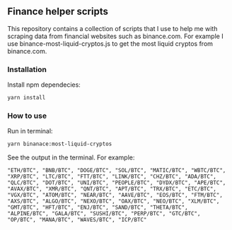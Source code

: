 ## Finance helper scripts

This repository contains a collection of scripts that I use to help me with scraping data from financial websites such as binance.com. For example I use binance-most-liquid-cryptos.js to get the most liquid cryptos from binance.com.

### Installation
Install npm dependecies:
```sh
yarn install
```

### How to use
Run in terminal:
```sh
yarn binanace:most-liquid-cryptos
```
See the output in the terminal. For example:
```
"ETH/BTC", "BNB/BTC", "DOGE/BTC", "SOL/BTC", "MATIC/BTC", "WBTC/BTC", "XRP/BTC", "LTC/BTC", "FTT/BTC", "LINK/BTC", "CHZ/BTC", "ADA/BTC", "QLC/BTC", "DOT/BTC", "UNI/BTC", "PEOPLE/BTC", "DYDX/BTC", "APE/BTC", "AVAX/BTC", "XMR/BTC", "QNT/BTC", "APT/BTC", "TRX/BTC", "ETC/BTC", "VGX/BTC", "ATOM/BTC", "NEAR/BTC", "AAVE/BTC", "EOS/BTC", "FTM/BTC", "AXS/BTC", "ALGO/BTC", "NEXO/BTC", "OAX/BTC", "NEO/BTC", "XLM/BTC", "GMT/BTC", "HFT/BTC", "ENJ/BTC", "SAND/BTC", "THETA/BTC", "ALPINE/BTC", "GALA/BTC", "SUSHI/BTC", "PERP/BTC", "GTC/BTC", "OP/BTC", "MANA/BTC", "WAVES/BTC", "ICP/BTC"
```